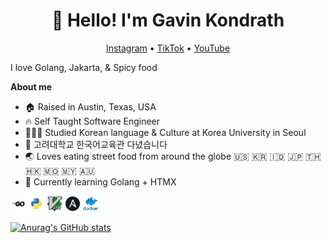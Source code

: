 <h1 align="center">👋 Hello! I'm Gavin Kondrath</h1>
<p align="center">
  <a href="https://www.instagram.com/gavin_kondrath/">Instagram</a> •
  <a href="https://tiktok.com/@gavin_kondrath">TikTok</a> •
  <a href="https://www.youtube.com/@GavinKondrath">YouTube</a>
</p>

I love Golang, Jakarta, & Spicy food

<strong>About me</strong>
- 🏠 Raised in Austin, Texas, USA</br>
- 🔥 Self Taught Software Engineer</br>
- 👩🏻‍🎓 Studied Korean language & Culture at Korea University in Seoul</br>
- 🏫 고려대학교 한국어교육관 다녔습니다</br>
- 🌏 Loves eating street food from around the globe 🇺🇸 🇰🇷 🇮🇩 🇯🇵 🇹🇭 🇭🇰 🇲🇴 🇲🇾 🇦🇺</br>
- 🌱 Currently learning Golang + HTMX</br>

<code><img height="25" alt="golang" src="https://raw.githubusercontent.com/github/explore/80688e429a7d4ef2fca1e82350fe8e3517d3494d/topics/go/go.png"></code>
<code><img height="25" alt="python" src="https://raw.githubusercontent.com/github/explore/80688e429a7d4ef2fca1e82350fe8e3517d3494d/topics/python/python.png"></code>
<code><img height="25" alt="vim" src="https://raw.githubusercontent.com/github/explore/80688e429a7d4ef2fca1e82350fe8e3517d3494d/topics/vim/vim.png"></code>
<code><img height="25" alt="ansible" src="https://raw.githubusercontent.com/github/explore/80688e429a7d4ef2fca1e82350fe8e3517d3494d/topics/ansible/ansible.png"></code>
<code><img height="25" alt="docker" src="https://raw.githubusercontent.com/github/explore/80688e429a7d4ef2fca1e82350fe8e3517d3494d/topics/docker/docker.png"></code>

[![Anurag's GitHub stats](https://github-readme-stats.vercel.app/api?username=gavink97&show_icons=true&theme=transparent)](https://github.com/anuraghazra/github-readme-stats)
